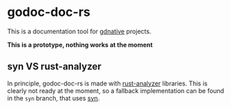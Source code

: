 # godoc-doc-rs

This is a documentation tool for [gdnative](https://github.com/godot-rust/godot-rust) projects.

**This is a prototype, nothing works at the moment**

## syn VS rust-analyzer

In principle, godoc-doc-rs is made with [rust-analyzer](https://github.com/rust-analyzer/rust-analyzer) libraries. This is clearly not ready at the moment, so a fallback implementation can be found in the `syn` branch, that uses [syn](https://crates.io/crates/syn).